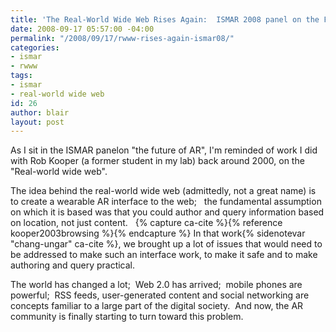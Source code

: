 ```yaml
---
title: 'The Real-World Wide Web Rises Again:  ISMAR 2008 panel on the Future of AR'
date: 2008-09-17 05:57:00 -04:00
permalink: "/2008/09/17/rwww-rises-again-ismar08/"
categories:
- ismar
- rwww
tags:
- ismar
- real-world wide web
id: 26
author: blair
layout: post
---
```


As I sit in the ISMAR  panelon "the future of AR", I'm reminded of work I did with Rob Kooper (a former student in my lab) back around 2000, on the "Real-world wide web".

The idea behind the real-world wide web (admittedly, not a great name) is to create a wearable AR interface to the web;  
the fundamental assumption on which it is based was that you could author and query information based on location, 
not just content.  
{% capture ca-cite %}{% reference kooper2003browsing %}{% endcapture %}
In that work{% sidenotevar "chang-ungar" ca-cite %}, we brought up a lot of issues that would need to be addressed to make such an interface work, to make it safe and to make authoring and query practical.

The world has changed a lot;  Web 2.0 has arrived;  mobile phones are powerful;  RSS feeds, user-generated content and social networking are concepts familiar to a large part of the digital society.  And now, the AR community is finally starting to turn toward this problem.

